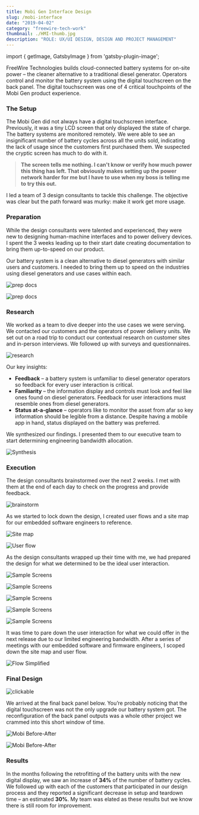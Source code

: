 ```yaml
---
title: Mobi Gen Interface Design
slug: /mobi-interface
date: "2019-04-02"
category: "freewire-tech-work"
thumbnail: ./HMI-thumb.jpg
description: "ROLE: UX/UI DESIGN, DESIGN AND PROJECT MANAGEMENT"
---
```


import { getImage, GatsbyImage } from 'gatsby-plugin-image';

FreeWire Technologies builds cloud-connected battery systems for on-site power – the cleaner alternative to a traditional diesel generator. Operators control and monitor the battery system using the digital touchscreen on the back panel. The digital touchscreen was one of 4 critical touchpoints of the Mobi Gen product experience.

### The Setup

The Mobi Gen did not always have a digital touchscreen interface. Previously, it was a tiny LCD screen that only displayed the state of charge. The battery systems are monitored remotely. We were able to see an insignificant number of battery cycles across all the units sold, indicating the lack of usage since the customers first purchased them. We suspected the cryptic screen has much to do with it.

> **The screen tells me nothing. I can't know or verify how much power this thing has left. That obviously makes setting up the power network harder for me but I have to use when my boss is telling me to try this out.**

I led a team of 3 design consultants to tackle this challenge. The objective was clear but the path forward was murky: make it work get more usage.

### Preparation

While the design consultants were talented and experienced, they were new to designing human-machine interfaces and to power delivery devices. I spent the 3 weeks leading up to their start date creating documentation to bring them up-to-speed on our product.

Our battery system is a clean alternative to diesel generators with similar users and customers. I needed to bring them up to speed on the industries using diesel generators and use cases within each.

<div className="kg-card kg-image-card kg-width-full">

![prep docs](./gen-general-info.jpg)

</div>

<div className="kg-card kg-image-card kg-width-wide">

![prep docs](./generator-use-cases.jpg)

</div>

### Research

We worked as a team to dive deeper into the use cases we were serving. We contacted our customers and the operators of power delivery units. We set out on a road trip to conduct our contextual research on customer sites and in-person interviews. We followed up with surveys and questionnaires.

<div className="kg-card kg-image-card kg-width-med">

![research](./interviews.jpg)

</div>

Our key insights:

- **Feedback** – a battery system is unfamiliar to diesel generator operators so feedback for every user interaction is critical.
- **Familiarity** – the information display and controls must look and feel like ones found on diesel generators. Feedback for user interactions must resemble ones from diesel generators.
- **Status at-a-glance** – operators like to monitor the asset from afar so key information should be legible from a distance. Despite having a mobile app in hand, status displayed on the battery was preferred.

We synthesized our findings. I presented them to our executive team to start determining engineering bandwidth allocation.

<div className="kg-card kg-image-card kg-width-wide">

![Synthesis](./exec_presentation.jpg)

</div>

### Execution

The design consultants brainstormed over the next 2 weeks. I met with them at the end of each day to check on the progress and provide feedback.

<div className="kg-card kg-image-card kg-width-full">

![brainstorm](./MobiGen_whiteboard.jpg)

</div>

As we started to lock down the design, I created user flows and a site map for our embedded software engineers to reference.

<div className="kg-card kg-image-card kg-width-wide">

![Site map](./SerenaXu_siteMap.jpg)

</div>

<div className="kg-card kg-image-card kg-width-wide">

![User flow](./SerenaXu_flowChart.jpg)

</div>

As the design consultants wrapped up their time with me, we had prepared the design for what we determined to be the ideal user interaction.

<div className="kg-card kg-image-card kg-width-full kg-desktop">

![Sample Screens](./final_design_1.jpg)

</div>

<div className="kg-card kg-image-card kg-width-full kg-desktop">

![Sample Screens](./final_design_2.jpg)

</div>

<div className="kg-card kg-image-card kg-width-full kg-mobile">

![Sample Screens](./final_design_mobile_1.jpg)

</div>

<div className="kg-card kg-image-card kg-width-full kg-mobile">

![Sample Screens](./final_design_mobile_2.jpg)

</div>

<div className="kg-card kg-image-card kg-width-full kg-mobile">

![Sample Screens](./final_design_mobile_3.jpg)

</div>

It was time to pare down the user interaction for what we could offer in the next release due to our limited engineering bandwidth. After a series of meetings with our embedded software and firmware engineers, I scoped down the site map and user flow.

<div className="kg-card kg-image-card kg-width-wide">

![Flow Simplified](./flow-simplified.jpg)

</div>

### Final Design

<div className="kg-card kg-image-card kg-width-xs">

![clickable](/images/Mobi-clickable.gif)

</div>

We arrived at the final back panel below. You’re probably noticing that the digital touchscreen was not the only upgrade our battery system got. The reconfiguration of the back panel outputs was a whole other project we crammed into this short window of time.

<div className="kg-card kg-image-card kg-width-wide kg-desktop">

![Mobi Before-After](./mobi_before-after.jpg)

</div>

<div className="kg-card kg-image-card kg-width-wide kg-mobile">

![Mobi Before-After](./before-after-mobile.jpg)

</div>

### Results

In the months following the retrofitting of the battery units with the new digital display, we saw an increase of **34%** of the number of battery cycles. We followed up with each of the customers that participated in our design process and they reported a significant decrease in setup and teardown time – an estimated **30%**. My team was elated as these results but we know there is still room for improvement.
